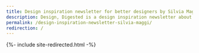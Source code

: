 ```yaml
---
title: Design inspiration newsletter for better designers by Silvia Maggi
description: Design, Digested is a design inspiration newsletter about design, tech and their implication in our lives. And the occasional photography work. Subscribe here.
permalink: /design-inspiration-newsletter-silvia-maggi/
redirection: /
---
```

{%- include site-redirected.html -%}